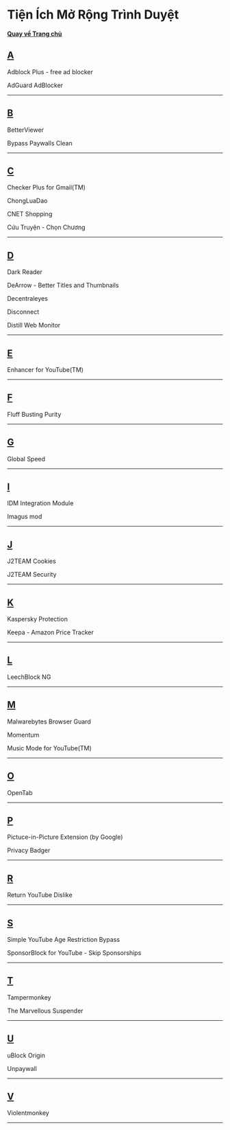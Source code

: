 # Tiện Ích Mở Rộng Trình Duyệt

**[Quay về Trang chủ](https://khangshirokuma.github.io/)**

## **[A](/A/README.md)**

Adblock Plus - free ad blocker

AdGuard AdBlocker

---
## **[B](/B/README.md)**

BetterViewer

Bypass Paywalls Clean

---
## **[C](/C/README.md)**

Checker Plus for Gmail(TM)

ChongLuaDao

CNET Shopping

Cứu Truyện - Chọn Chương

---
## **[D](/D/README.md)**

Dark Reader

DeArrow - Better Titles and Thumbnails

Decentraleyes

Disconnect

Distill Web Monitor

---
## **[E](/E/README.md)**

Enhancer for YouTube(TM)

---
## **[F](/F/README.md)**

Fluff Busting Purity

---
## **[G](/G/README.md)**

Global Speed

---
## **[I](/I/README.md)**

IDM Integration Module

Imagus mod

---
## **[J](/J/README.md)**

J2TEAM Cookies

J2TEAM Security

---
## **[K](/K/README.md)**

Kaspersky Protection

Keepa - Amazon Price Tracker

---
## **[L](/L/README.md)**

LeechBlock NG

---
## **[M](/M/README.md)**

Malwarebytes Browser Guard

Momentum

Music Mode for YouTube(TM)

---
## **[O](/O/README.md)**

OpenTab

---
## **[P](/P/README.md)**

Pictuce-in-Picture Extension (by Google)

Privacy Badger

---
## **[R](/R/README.md)**

Return YouTube Dislike

---
## **[S](/S/README.md)**

Simple YouTube Age Restriction Bypass

SponsorBlock for YouTube - Skip Sponsorships

---
## **[T](/T/README.md)**

Tampermonkey

The Marvellous Suspender

---
## **[U](/U/README.md)**

uBlock Origin

Unpaywall

---

## **[V](/V/README.md)**

Violentmonkey

---
